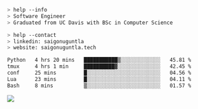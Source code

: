 ```bash
> help --info
> Software Engineer
> Graduated from UC Davis with BSc in Computer Science
```

```bash
> help --contact
> linkedin: saigonuguntla
> website: saigonuguntla.tech
```

<!--START_SECTION:waka-->

```txt
Python   4 hrs 20 mins   ███████████▒░░░░░░░░░░░░░   45.81 %
tmux     4 hrs 1 min     ██████████▓░░░░░░░░░░░░░░   42.45 %
conf     25 mins         █░░░░░░░░░░░░░░░░░░░░░░░░   04.56 %
Lua      23 mins         █░░░░░░░░░░░░░░░░░░░░░░░░   04.11 %
Bash     8 mins          ▒░░░░░░░░░░░░░░░░░░░░░░░░   01.57 %
```

<!--END_SECTION:waka-->

![](https://komarev.com/ghpvc/?username=saigonu&color=6A8AFF)

